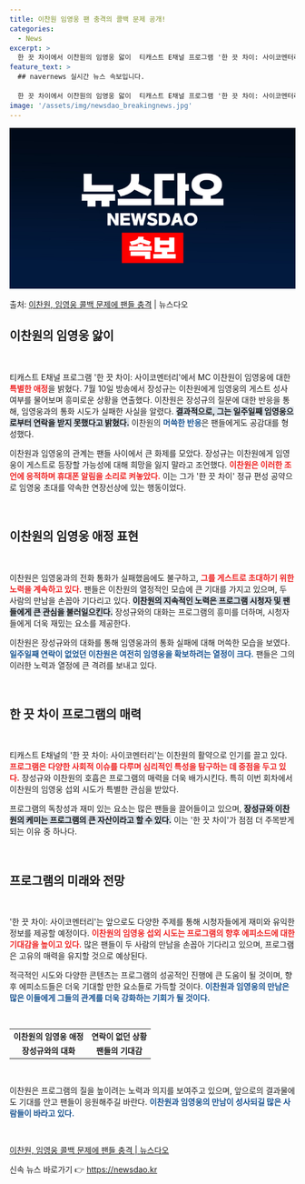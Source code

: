```yaml
---
title: 이찬원 임영웅 팬 충격의 콜백 문제 공개!
categories:
  - News
excerpt: >
  한 끗 차이에서 이찬원의 임영웅 앓이  티캐스트 E채널 프로그램 '한 끗 차이: 사이코멘터리'에서는 MC 이…
feature_text: >
  ## navernews 실시간 뉴스 속보입니다.

  한 끗 차이에서 이찬원의 임영웅 앓이  티캐스트 E채널 프로그램 '한 끗 차이: 사이코멘터리'에서는 MC 이…
image: '/assets/img/newsdao_breakingnews.jpg'
---
```


![뉴스다오 속보](/assets/img/newsdao_breakingnews.jpg)

<p>출처: <a href="https://newsdao.kr/4781" rel="dofollow">이찬원, 임영웅 콜백 문제에 팬들 충격</a> | 뉴스다오</p>

<h2 data-ke-size="size26">이찬원의 임영웅 앓이</h2>

<p data-ke-size="size16">&nbsp;</p>

티캐스트 E채널 프로그램 '한 끗 차이: 사이코멘터리'에서 MC 이찬원이 임영웅에 대한 <b><span style="color: #ee2323;">특별한 애정</span></b>을 밝혔다. 7월 10일 방송에서 장성규는 이찬원에게 임영웅의 게스트 성사 여부를 물어보며 흥미로운 상황을 연출했다. 이찬원은 장성규의 질문에 대한 반응을 통해, 임영웅과의 통화 시도가 실패한 사실을 알렸다. <b><span style="background-color: #21538527;">결과적으로, 그는 일주일째 임영웅으로부터 연락을 받지 못했다고 밝혔다.</span></b> 이찬원의 <b><span style="color: #1a5490;">머쓱한 반응</span></b>은 팬들에게도 공감대를 형성했다.

이찬원과 임영웅의 관계는 팬들 사이에서 큰 화제를 모았다. 장성규는 이찬원에게 임영웅이 게스트로 등장할 가능성에 대해 희망을 잃지 말라고 조언했다. <b><span style="color: #ee2323;">이찬원은 이러한 조언에 응적하며 휴대폰 알림을 소리로 켜놓았다.</span></b> 이는 그가 '한 끗 차이' 정규 편성 공약으로 임영웅 초대를 약속한 연장선상에 있는 행동이었다.

<p data-ke-size="size16">&nbsp;</p>

<h2 data-ke-size="size26">이찬원의 임영웅 애정 표현</h2>

<p data-ke-size="size16">&nbsp;</p>

이찬원은 임영웅과의 전화 통화가 실패했음에도 불구하고, <b><span style="color: #ee2323;">그를 게스트로 초대하기 위한 노력을 계속하고 있다.</span></b> 팬들은 이찬원의 열정적인 모습에 큰 기대를 가지고 있으며, 두 사람의 만남을 손꼽아 기다리고 있다. <b><span style="background-color: #21538527;">이찬원의 지속적인 노력은 프로그램 시청자 및 팬들에게 큰 관심을 불러일으킨다.</span></b> 장성규와의 대화는 프로그램의 흥미를 더하며, 시청자들에게 더욱 재밌는 요소를 제공한다.

이찬원은 장성규와의 대화를 통해 임영웅과의 통화 실패에 대해 머쓱한 모습을 보였다. <b><span style="color: #1a5490;">일주일째 연락이 없었던 이찬원은 여전히 임영웅을 확보하려는 열정이 크다.</span></b> 팬들은 그의 이러한 노력과 열정에 큰 격려를 보내고 있다.

<p data-ke-size="size16">&nbsp;</p>

<h2 data-ke-size="size26">한 끗 차이 프로그램의 매력</h2>

<p data-ke-size="size16">&nbsp;</p>

티캐스트 E채널의 '한 끗 차이: 사이코멘터리'는 이찬원의 활약으로 인기를 끌고 있다. <b><span style="color: #ee2323;">프로그램은 다양한 사회적 이슈를 다루며 심리적인 특성을 탐구하는 데 중점을 두고 있다.</span></b> 장성규와 이찬원의 호흡은 프로그램의 매력을 더욱 배가시킨다. 특히 이번 회차에서 이찬원의 임영웅 섭외 시도가 특별한 관심을 받았다.

프로그램의 독창성과 재미 있는 요소는 많은 팬들을 끌어들이고 있으며, <b><span style="background-color: #21538527;">장성규와 이찬원의 케미는 프로그램의 큰 자산이라고 할 수 있다.</span></b> 이는 '한 끗 차이'가 점점 더 주목받게 되는 이유 중 하나다.

<p data-ke-size="size16">&nbsp;</p>

<h2 data-ke-size="size26">프로그램의 미래와 전망</h2>

<p data-ke-size="size16">&nbsp;</p>

'한 끗 차이: 사이코멘터리'는 앞으로도 다양한 주제를 통해 시청자들에게 재미와 유익한 정보를 제공할 예정이다. <b><span style="color: #ee2323;">이찬원의 임영웅 섭외 시도는 프로그램의 향후 에피소드에 대한 기대감을 높이고 있다.</span></b> 많은 팬들이 두 사람의 만남을 손꼽아 기다리고 있으며, 프로그램은 고유의 매력을 유지할 것으로 예상된다.

적극적인 시도와 다양한 콘텐츠는 프로그램의 성공적인 진행에 큰 도움이 될 것이며, 향후 에피소드들은 더욱 기대할 만한 요소들로 가득할 것이다. <b><span style="color: #1a5490;">이찬원과 임영웅의 만남은 많은 이들에게 그들의 관계를 더욱 강화하는 기회가 될 것이다.</span></b>

<p data-ke-size="size16">&nbsp;</p>

<table>
    <tr>
        <td style="text-align: center; height: 17px;"><b>이찬원의 임영웅 애정</b></td>
        <td style="text-align: center; height: 17px;"><b>연락이 없던 상황</b></td>
    </tr>
    <tr>
        <td style="text-align: center; height: 17px;"><b>장성규와의 대화</b></td>
        <td style="text-align: center; height: 17px;"><b>팬들의 기대감</b></td>
    </tr>
</table>

<p data-ke-size="size16">&nbsp;</p>

이찬원은 프로그램의 질을 높이려는 노력과 의지를 보여주고 있으며, 앞으로의 결과물에도 기대를 안고 팬들이 응원해주길 바란다. <b><span style="color: #1a5490;">이찬원과 임영웅의 만남이 성사되길 많은 사람들이 바라고 있다.</span></b> 

<p data-ke-size="size16">&nbsp;</p>

<a href="https://newsdao.kr/4781">이찬원, 임영웅 콜백 문제에 팬들 충격 | 뉴스다오</a>
 

신속 뉴스 바로가기 👉 <a href="https://newsdao.kr" rel="dofollow">https://newsdao.kr</a>


